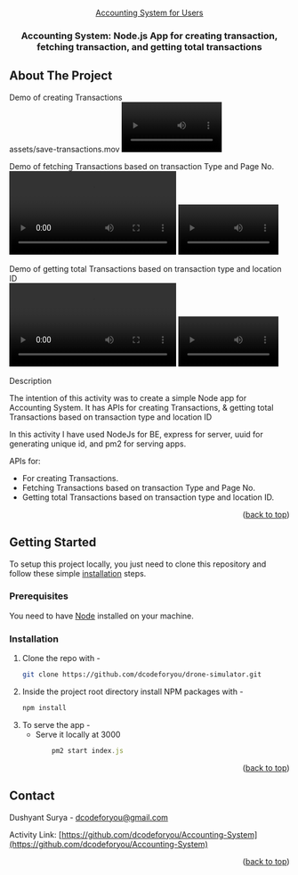<div id="top"></div>

<!-- PROJECT LOGO -->
<br />
<div align="center">
  <a href="https://github.com/dcodeforyou/Accounting-System" target="_blank">
    Accounting System for Users
  </a>

<h3 align="center">Accounting System: Node.js App for creating transaction, fetching transaction, and getting total transactions</h3>

</div>


<!-- ABOUT THE PROJECT -->
## About The Project

Demo of creating Transactions
<br />
assets/save-transactions.mov
<video src='assets/save-transactions.mov' width=180/>

Demo of fetching Transactions based on transaction Type and Page No.
<br />
![Demo Video](assets/fetch-transactions.mov)
<video src='assets/fetch-transactions.mov' width=180/>

Demo of getting total Transactions based on transaction type and location ID
<br />
![Demo Video](assets/total-transactions.mov)
<video src='assets/fetch-transactions.mov' width=180/>

Description

The intention of this activity was to create a simple Node app for Accounting System.
It has APIs for creating Transactions,  & getting total Transactions based on transaction type and location ID

In this activity I have used NodeJs for BE, express for server, uuid for generating unique id, and pm2 for serving apps. 

APIs for:
* For creating Transactions.
* Fetching Transactions based on transaction Type and Page No.
* Getting total Transactions based on transaction type and location ID.

<p align="right">(<a href="#top">back to top</a>)</p>


<!-- GETTING STARTED -->
## Getting Started

To setup this project locally, you just need to clone this repository and follow these simple <a href="#installation">installation</a> steps. 

### Prerequisites

You need to have [Node](https://www.nodejs.org/) installed on your machine.

### Installation

1. Clone the repo with - 
   ```sh
   git clone https://github.com/dcodeforyou/drone-simulator.git
   ```
2. Inside the project root directory install NPM packages with -
   ```sh
   npm install
   ```
3. To serve the app - 
   * Serve it locally at 3000
        ```js
            pm2 start index.js
        ```

<p align="right">(<a href="#top">back to top</a>)</p>


<!-- CONTACT -->
## Contact

Dushyant Surya - dcodeforyou@gmail.com

Activity Link: [https://github.com/dcodeforyou/Accounting-System](https://github.com/dcodeforyou/Accounting-System)

<p align="right">(<a href="#top">back to top</a>)</p>

